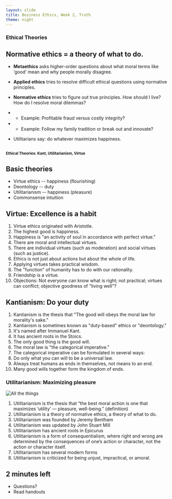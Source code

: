 ```yaml
---
layout: slide
title: Business Ethics, Week 2, Truth
theme: night
---
```


<section><!--Begin Day 1 Truth-->
<section data-background="http://channel.nationalgeographic.com/exposure/content/photo/photo/2079435_deeper-still_jfxeaqbh63vorhnrwcs4oomcjqoxpy7q62c4u66siw3t6qwph3oq_790x445.jpg" section data-markdown><!--Begin slide-->

# Ethical Theories


</section><!--end slide-->
<section data-markdown>

##

</section><section data-markdown>

## Normative ethics = a theory of what to do. 

- **Metaethics** asks higher-order questions about what moral terms like ‘good’ mean and why people morally disagree. 

- **Applied ethics** tries to resolve difficult ethical questions using normative principles.

- **Normative ethics** tries to figure out true principles. How should I live? How do I resolve moral dilemmas? 
- * Example: Profitable fraud versus costly integrity? 
- * Example: Follow my family tradition or break out and innovate? 

- Utilitarians say: do whatever maximizes happiness. 


</section><section data-markdown>


</section><section data-markdown>

##

</section><section data-markdown>

##

</section><section data-markdown>

##

</section><section data-markdown>

##

</section><section data-markdown>

##

</section><section data-markdown>

##





<section> <!--begin day 2-->
<section data-background="http://channel.nationalgeographic.com/exposure/content/photo/photo/2079435_deeper-still_jfxeaqbh63vorhnrwcs4oomcjqoxpy7q62c4u66siw3t6qwph3oq_790x445.jpg" data-markdown>

# Ethical Theories: Kant, Utilitarianism, Virtue


</section><section data-markdown>

## Basic theories

- Virtue ethics -- happiness (flourishing)
- Deontology -- duty
- Utilitarianism -- happiness (pleasure)
- Commonsense intuition


</section><section data-markdown>

## Virtue: Excellence is a habit

1. Virtue ethics originated with Aristotle.
5. The highest good is happiness. 
6. Happiness is "an activity of soul in accordance with perfect virtue." 
3. There are moral and intellectual virtues. 
4. There are individual virtues (such as moderation) and social virtues (such as justice).
6. Ethics is not just about actions but about the whole of life. 
7. Applying virtues takes practical wisdom. 
8. The "function" of humanity has to do with our rationality. 
9. Friendship is a virtue.
10. Objections: Not everyone can know what is right; not practical; virtues can conflict; objective goodness of "living well"?


</section><section data-markdown>


## Kantianism: Do your duty

1. Kantianism is the thesis that "The good will obeys the moral law for morality's sake."
2. Kantianism is sometimes known as "duty-based" ethics or "deontology."
3. It's named after Immanuel Kant.
4. It has ancient roots in the Stoics. 
5. The only good thing is the good will. 
6. The moral law is "the categorical imperative."
7. The categorical imperative can be formulated in several ways:
8. Do only what you can will to be a universal law. 
9. Always treat humans as ends in themselves, not means to an end.
10. Many good wills together form the kingdom of ends. 


</section> <section data-markdown>

### Utilitarianism: Maximizing pleasure

![All the things](http://nearby-pla.net/images/library/slack-emoji/all-the-things-emoji.png)

1. Utilitarianism  is the thesis that “the best moral action is one that maximizes ‘utility’ — pleasure, well-being.” (definition)
2. Utilitarianism is a theory of normative ethics, a theory of what to do. 
3. Utilitarianism was founded by Jeremy Bentham
4. Utilitarianism was updated by John Stuart Mill
5. Utilitarianism has ancient roots in Epicurus
6. Utilitarianism is a form of consequentialism, where right and wrong are determined by the consequences of one’s action or character, not the action or character itself. 
7. Utilitarianism has several modern forms
8. Utilitarianism is criticized for being unjust, impractical, or amoral. 

</section><section data-markdown>

##

</section><section data-markdown>

##

</section><section data-markdown>

##

</section><section data-markdown>

##

</section><section data-markdown>

##

</section><section data-markdown>

##




</section> <section data-markdown>

## 2 minutes left
* Questions?
* Read handouts

</section>
</section><!--End Day 3, Religion and Reason-->
